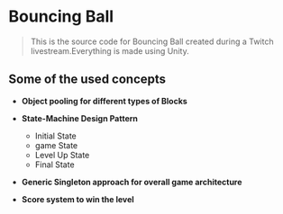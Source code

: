 # Bouncing Ball
> This is the source code for Bouncing Ball created during a Twitch livestream.Everything is made using Unity.

## Some of the used concepts
* **Object pooling for different types of Blocks**

* **State-Machine Design Pattern**
  * Initial State
  * game State
  * Level Up State
  * Final State
* **Generic Singleton approach for overall game architecture**
* **Score system to win the level**
